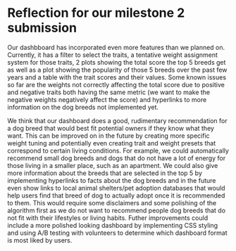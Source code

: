 # Reflection for our milestone 2 submission

Our dashbboard has incorporated even more features than we planned on. Currently, it has a filter to select the traits, a tentative weight assignment system for those traits, 2 plots showing the total score the top 5 breeds get as well as a plot showing the popularity of those 5 breeds over the past few years and a table with the trait scores and their values. Some known issues so far are the weights not correctly affecting the total score due to positive and negative traits both having the same metric (we want to make the negative weights negatively affect the score) and hyperlinks to more information on the dog breeds not implemented yet.

We think that our dashboard does a good, rudimentary recommendation for a dog breed that would best fit potential owners if they know what they want. This can be improved on in the future by creating more specific weight tuning and potentially even creating trait and weight presets that correspond to certain living conditions. For example, we could automatically recommend small dog breeds and dogs that do not have a lot of energy for those living in a smaller place, such as an apartment. We could also give more information about the breeds that are selected in the top 5 by implementing hyperlinks to facts about the dog breeds and in the future even show links to local animal shelters/pet adoption databases that would help users find that breed of dog to actually adopt once it is recommended to them. This would require some disclaimers and some polishing of the algorithm first as we do not want to recommend people dog breeds that do not fit with their lifestyles or living habits. Futher improvements could include a more polished looking dashboard by implementing CSS styling and using A/B testing with volunteers to determine which dashboard format is most liked by users.